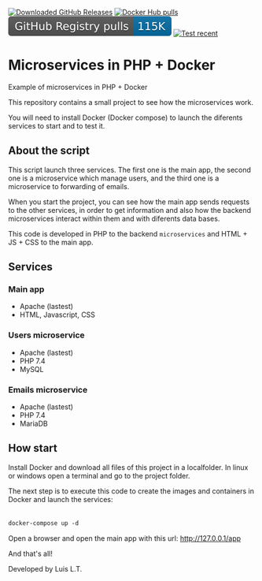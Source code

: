 [![Downloaded GitHub Releases](https://img.shields.io/github/downloads/mlocati/docker-php-extension-installer/total?label=Downloaded%20releases)](https://github.com/mlocati/docker-php-extension-installer/releases)
[![Docker Hub pulls](https://img.shields.io/docker/pulls/mlocati/php-extension-installer?label=Docker%20Hub%20pulls)](https://hub.docker.com/r/mlocati/php-extension-installer)
[![GitHub Registry pulls](https://raw.githubusercontent.com/mlocati/docker-php-extension-installer/refs/heads/assets/resources/ghcr-badge.svg)](https://github.com/mlocati/docker-php-extension-installer/pkgs/container/php-extension-installer)
[![Test recent](https://github.com/mlocati/docker-php-extension-installer/actions/workflows/test-recent-extensions.yml/badge.svg)](https://github.com/mlocati/docker-php-extension-installer/actions/workflows/test-recent-extensions.yml)

# Microservices in PHP + Docker
Example of microservices in PHP + Docker

This repository contains a small project to see how the microservices work. 

You will need to install Docker (Docker compose) to launch the diferents services to start and to test it.

## About the script

This script launch three services. The first one is the main app, the second one is a microservice which manage users, and the third one is a microservice to forwarding of emails.

When you start the project, you can see how the main app sends requests to the other services, in order to get information and also how the backend microservices interact within them and with diferents data bases.

This code is developed in PHP to the backend `microservices` and HTML + JS + CSS to the main app.

## Services

### Main app
- Apache (lastest)
- HTML, Javascript, CSS

### Users microservice
- Apache (lastest)
- PHP 7.4
- MySQL

### Emails microservice
- Apache (lastest)
- PHP 7.4
- MariaDB

## How start

Install Docker and download all files of this project in a localfolder. In linux or windows open a terminal and go to the project folder.

The next step is to execute this code to create the images and containers in Docker and launch the services:

```Dockerfile

docker-compose up -d

```

Open a browser and open the main app with this url: http://127.0.0.1/app

And that's all!

Developed by Luis L.T.
